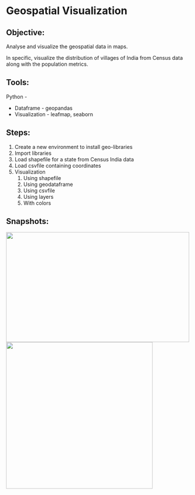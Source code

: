 # Geospatial Visualization

## Objective: 
Analyse and visualize the geospatial data in maps.

In specific, visualize the distribution of villages of India from Census data along with the population metrics.

## Tools:
Python - 
  * Dataframe - geopandas
  * Visualization - leafmap, seaborn

## Steps:

1. Create a new environment to install geo-libraries
1. Import libraries
1. Load shapefile for a state from Census India data
1. Load csvfile containing coordinates
1. Visualization
    1. Using shapefile
    1. Using geodataframe
    1. Using csvfile
    1. Using layers
    1. With colors
    
## Snapshots:

<img src="https://user-images.githubusercontent.com/28645647/172807812-bcc516ba-c3a0-4508-8153-da91063b2722.png" width="500px" height="300px">

<img src="https://user-images.githubusercontent.com/28645647/175277091-60914046-ff81-4a9a-b758-cc21fd6920a4.png" width="400px" height="400px">
